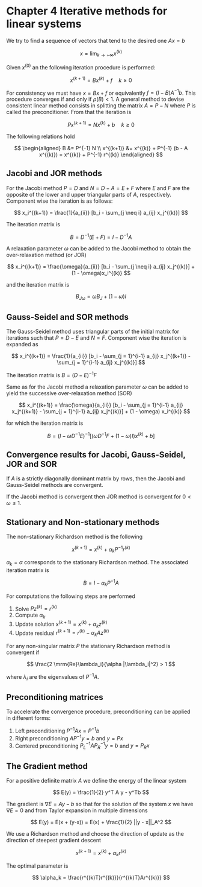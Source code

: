 # Chapter 4 Iterative methods for linear systems

We try to find a sequence of vectors that tend to the desired one $Ax = b$

$$
x = \lim_{k \to +\infty} x^{(k)}
$$

Given $x^{(0)}$ an the following iteration procedure is performed:

$$
x^{(k+1)} = B x^{(k)} + f \quad k \geq 0
$$

For consistency we must have $x = Bx + f$ or equivalently $f = (I - B)  A^{-1} b$. This procedure converges if and only if $\rho(B) < 1$. A general method to devise consistent linear method consists in splitting the matrix $A = P - N$ where $P$ is called the preconditioner. From that the iteration is

$$
Px^{(k+1)} = Nx^{(k)} + b \quad k \geq 0
$$

The following relations hold

$$
\begin{aligned}
B &= P^{-1} N \\
x^{(k+1)} &= x^{(k)} + P^{-1} (b - A x^{(k)}) = x^{(k)} + P^{-1} r^{(k)}
\end{aligned}
$$

## Jacobi and JOR methods

For the Jacobi method $P = D$ and $N = D - A = E + F$ where $E$ and $F$ are the opposite of the lower and upper triangular parts of $A$, respectively. Component wise the iteration is as follows:

$$
x_i^{(k+1)} = \frac{1}{a_{ii}} [b_i - \sum_{j \neq i} a_{ij} x_j^{(k)}]
$$

The iteration matrix is

$$
B = D^{-1}(E + F) = I - D^{-1} A
$$

A relaxation parameter $\omega$ can be added to the Jacobi method to obtain the over-relaxation method (or JOR)

$$
x_i^{(k+1)} = \frac{\omega}{a_{ii}} [b_i - \sum_{j \neq i} a_{ij} x_j^{(k)}] + (1 - \omega)x_i^{(k)}
$$

and the iteration matrix is

$$
B_{J\omega} = \omega B_J + (1 - \omega)I
$$


## Gauss-Seidel and SOR methods

The Gauss-Seidel method uses triangular parts of the initial matrix for iterations such that $P = D - E$ and $N = F$. Component wise the iteration is expanded as

$$
x_i^{(k+1)} = \frac{1}{a_{ii}} [b_i - \sum_{j = 1}^{i-1} a_{ij} x_j^{(k+1)} - \sum_{j = 1}^{i-1} a_{ij} x_j^{(k)}]
$$

The iteration matrix is $B = (D - E)^{-1} F$

Same as for the Jacobi method a relaxation parameter $\omega$ can be added to yield the successive over-relaxation method (SOR)

$$
x_i^{(k+1)} = \frac{\omega}{a_{ii}} [b_i - \sum_{j = 1}^{i-1} a_{ij} x_j^{(k+1)} - \sum_{j = 1}^{i-1} a_{ij} x_j^{(k)}] + (1 - \omega) x_i^{(k)}
$$

for which the iteration matrix is

$$
B = (I - \omega D^{-1}E)^{-1}[(\omega D^{-1}F + (1 - \omega)I)x^{(k)} + b]
$$

## Convergence results for Jacobi, Gauss-Seidel, JOR and SOR

If $A$ is a strictly diagonally dominant matrix by rows, then the Jacobi and Gauss-Seidel methods are convergent.

If the Jacobi method is convergent then JOR method is convergent for $0 < \omega \leq 1$.

## Stationary and Non-stationary methods

The non-stationary Richardson method is the following

$$
x^{(k+1)} = x^{(k)} + \alpha_k P^{-1} r^{(k)}
$$

$\alpha_k = \alpha$ corresponds to the stationary Richardson method. The associated iteration matrix is

$$
B = I - \alpha_k P^{-1}A
$$

For computations the following steps are performed

1. Solve $Pz^{(k)} = r^{(k)}$
2. Compute $\alpha_k$
3. Update solution $x^{(k+1)} = x^{(k)} + \alpha_k z^{(k)}$
4. Update residual $r^{(k+1)} = r^{(k)} - \alpha_k A z^{(k)}$

For any non-singular matrix $P$ the stationary Richardson method is convergent if

$$
\frac{2 \mrm{Re}\lambda_i}{\alpha |\lambda_i|^2} > 1
$$

where $\lambda_i$ are the eigenvalues of $P^{-1}A$.

## Preconditioning matrices

To accelerate the convergence procedure, preconditioning can be applied in different forms:

1. Left preconditioning $P^{-1} A x = P^{-1} b$
2. Right preconditioning $AP^{-1} y = b$ and $y = Px$
3. Centered preconditioning $P_L^{-1}AP_R^{-1} y = b$ and $y = P_Rx$

## The Gradient method

For a positive definite matrix $A$ we define the energy of the linear system

$$
E(y) = \frac{1}{2} y^T A y - y^Tb
$$

The gradient is $\nabla E = Ay - b$ so that for the solution of the system $x$ we have $\nabla E = 0$ and from Taylor expansion in multiple dimensions

$$
E(y) = E(x + (y-x)) = E(x) + \frac{1}{2} ||y - x||_A^2
$$

We use a Richardson method and choose the direction of update as the direction of steepest gradient descent

$$
x^{(k+1)} = x^{(k)} + \alpha_k r^{(k)}
$$

The optimal parameter is

$$
\alpha_k = \frac{r^{(k)T}r^{(k)}}{r^{(k)T}Ar^{(k)}}
$$
